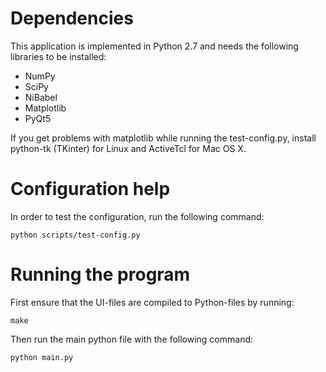 # Dependencies

This application is implemented in Python 2.7 and needs the following
libraries to be installed:

* NumPy
* SciPy
* NiBabel
* Matplotlib
* PyQt5

If you get problems with matplotlib while running the test-config.py, install python-tk (TKinter) for Linux and ActiveTcl for Mac OS X.

# Configuration help

In order to test the configuration, run the following command:

~~~
python scripts/test-config.py
~~~

# Running the program

First ensure that the UI-files are compiled to Python-files by
running:

~~~
make
~~~

Then run the main python file with the following command:

~~~
python main.py
~~~
